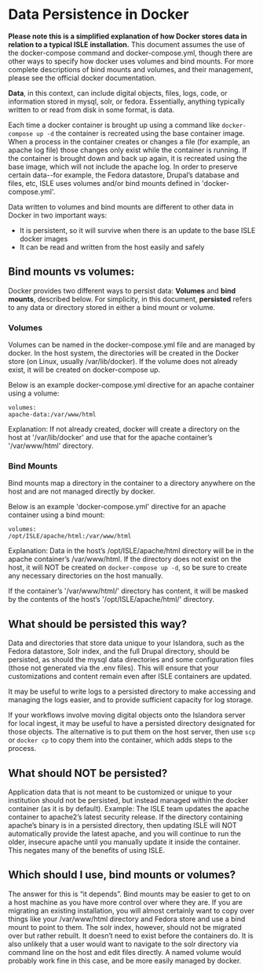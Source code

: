# Data Persistence in Docker

**Please note this is a simplified explanation of how Docker stores data in relation to a typical ISLE installation.** This document assumes the use of the docker-compose command and docker-compose.yml, though there are other ways to specify how docker uses volumes and bind mounts.  For more complete descriptions of bind mounts and volumes, and their management, please see the official docker documentation.

**Data**, in this context, can include digital objects, files, logs, code, or information stored in mysql, solr, or fedora.  Essentially, anything typically written to or read from disk in some format, is data. 

Each time a docker container is brought up using a command like `docker-compose up -d` the container is recreated using the base container image. When a process in the container creates or changes a file (for example, an apache log file) those changes only exist while the container is running.  If the container is brought down and back up again, it is recreated using the base image, which will not include the apache log. In order to preserve certain data--for example, the Fedora datastore, Drupal’s database and files, etc, ISLE uses volumes and/or bind mounts defined in 'docker-compose.yml'.  

Data written to volumes and bind mounts are different to other data in Docker in two important ways: 

- It is persistent, so it will survive when there is an update to the base ISLE docker images
- It can be read and written from the host easily and safely

## Bind mounts vs volumes:

Docker provides two different ways to persist data: **Volumes** and **bind mounts**, described below.  For simplicity, in this document, **persisted** refers to any data or directory stored in either a bind mount or volume.

### Volumes

Volumes can be named in the docker-compose.yml file and are managed by docker.  In the host system, the directories will be created in the Docker store (on Linux, usually /var/lib/docker).  If the volume does not already exist, it will be created on docker-compose up.

Below is an example docker-compose.yml directive for an apache container using a volume:

    volumes:
    apache-data:/var/www/html


  Explanation: If not already created, docker will create a directory on the host at '/var/lib/docker' and use that for the apache container’s '/var/www/html' directory.

### Bind Mounts

Bind mounts map a directory in the container to a directory anywhere on the host and are not managed directly by docker.  

Below is an example 'docker-compose.yml' directive for an apache container using a bind mount:

    volumes:
    /opt/ISLE/apache/html:/var/www/html

  Explanation:  Data in the host’s /opt/ISLE/apache/html directory will be in the apache container’s /var/www/html.  If the directory does not exist on the host, it will NOT be created on `docker-compose up -d`, so be sure to create any necessary directories on the host manually.  

  If the container’s '/var/www/html/' directory has content, it will be masked by the contents of the host’s '/opt/ISLE/apache/html/' directory.

## What should be persisted this way?

Data and directories that store data unique to your Islandora, such as the Fedora datastore, Solr index, and the full Drupal directory, should be persisted, as should the mysql data directories and some configuration files (those not generated via the .env files).  This will ensure that your customizations and content remain even after ISLE containers are updated.

It may be useful to write logs to a persisted directory to make accessing and managing the logs easier, and to provide sufficient capacity for log storage.  

If your workflows involve moving digital objects onto the Islandora server for local ingest, it may be useful to have a persisted directory designated for those objects.  The alternative is to put them on the host server, then use `scp` or `docker cp` to copy them into the container, which adds steps to the process.

## What should NOT be persisted?

Application data that is not meant to be customized or unique to your institution should not be persisted, but instead managed within the docker container (as it is by default).   Example:  The ISLE team updates the apache container to apache2’s latest security release.  If the directory containing apache’s binary is in a persisted directory, then updating ISLE will NOT automatically provide the latest apache, and you will continue to run the older, insecure apache until you manually update it inside the container.  This negates many of the benefits of using ISLE.  

## Which should I use, bind mounts or volumes?

The answer for this is “it depends”.   Bind mounts may be easier to get to on a host machine as you have more control over where they are.  If you are migrating an existing installation, you will almost certainly want to copy over things like your /var/www/html directory and Fedora store and use a bind mount to point to them.  The solr index, however, should not be migrated over but rather rebuilt.  It doesn’t need to exist before the containers do. It is also unlikely that a user would want to navigate to the solr directory via command line on the host and edit files directly.  A named volume would probably work fine in this case, and be more easily managed by docker. 
